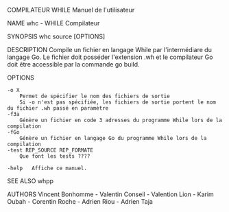 COMPILATEUR WHILE		    Manuel de l'utilisateur

NAME
	whc - WHILE Compilateur
	

SYNOPSIS
	whc source [OPTIONS] 

DESCRIPTION
	Compile un fichier en langage While par l'intermédiare du langage Go. Le fichier doit posséder l'extension .wh et le compilateur Go doit être accessible par la commande go build.

OPTIONS

	-o X
		Permet de spécifier le nom des fichiers de sortie
		Si -o n'est pas spécifiée, les fichiers de sortie portent le nom du fichier .wh passé en paramètre 
	-f3a
		Génère un fichier en code 3 adresses du programme While lors de la compilation
	-fGo 
		Génère un fichier en langage Go du programme While lors de la compilation
	-test REP_SOURCE REP_FORMATE
		Que font les tests ????

	-help	Affiche ce manuel.

SEE ALSO
	whpp

AUTHORS
	Vincent Bonhomme - Valentin Conseil - Valention Lion - Karim Oubah - Corentin Roche - Adrien Riou - Adrien Taja
